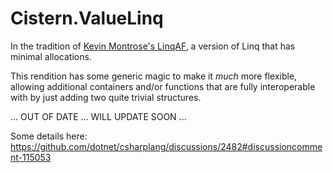 # Cistern.ValueLinq

In the tradition of [Kevin Montrose's LinqAF](https://github.com/kevin-montrose/LinqAF), a version of Linq that has minimal allocations.

This rendition has some generic magic to make it _much_ more flexible, allowing additional containers and/or functions that are fully interoperable with by just adding two quite trivial structures.

... OUT OF DATE ... WILL UPDATE SOON ...

Some details here: https://github.com/dotnet/csharplang/discussions/2482#discussioncomment-115053
